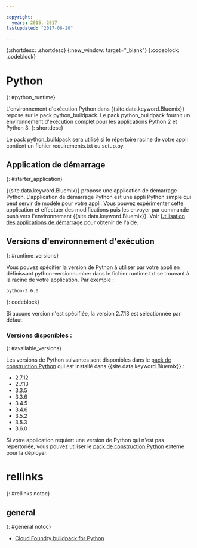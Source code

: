 ```yaml
---

copyright:
  years: 2015, 2017
lastupdated: "2017-06-20"

---
```


{:shortdesc: .shortdesc}
{:new_window: target="_blank"}
{:codeblock: .codeblock}

# Python
{: #python_runtime}

L'environnement d'exécution Python dans {{site.data.keyword.Bluemix}} repose sur le pack python_buildpack.
Le pack python_buildpack fournit un environnement d'exécution complet pour les applications Python 2 et Python 3.
{: shortdesc}

Le pack python_buildpack sera utilisé si le répertoire racine de votre appli contient un fichier requirements.txt ou setup.py.

## Application de démarrage
{: #starter_application}

{{site.data.keyword.Bluemix}} propose une application de démarrage Python.  L'application de démarrage Python est une appli Python simple qui peut servir de modèle pour votre appli. Vous pouvez expérimenter cette application et effectuer des modifications puis les envoyer par commande push vers l'environnement {{site.data.keyword.Bluemix}}.  Voir [Utilisation des applications de démarrage](/docs/cfapps/starter_app_usage.html) pour obtenir de l'aide.

## Versions d'environnement d'exécution
{: #runtime_versions}

Vous pouvez spécifier la version de Python à utiliser par votre appli en définissant python-versionnumber dans le fichier runtime.txt se trouvant à la racine de votre application. Par exemple :

```
python-3.6.0
```
{: codeblock}

Si aucune version n'est spécifiée, la version 2.7.13 est sélectionnée par défaut.

### Versions disponibles :
{: #available_versions}

Les versions de Python suivantes sont disponibles dans le [pack de construction Python](https://github.com/cloudfoundry/python-buildpack/releases/tag/v1.5.15) qui est installé dans {{site.data.keyword.Bluemix}} :

* 2.7.12
* 2.7.13
* 3.3.5
* 3.3.6
* 3.4.5
* 3.4.6
* 3.5.2
* 3.5.3
* 3.6.0

Si votre application requiert une version de Python qui n'est pas répertoriée, vous pouvez
utiliser le [pack de construction Python](https://github.com/cloudfoundry/python-buildpack) externe pour
la déployer.

# rellinks
{: #rellinks notoc}
## general
{: #general notoc}
* [Cloud Foundry buildpack for Python](https://github.com/cloudfoundry/python-buildpack)
